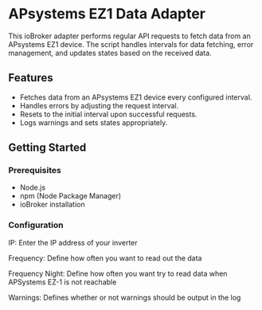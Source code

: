 

# APsystems EZ1 Data Adapter

This ioBroker adapter performs regular API requests to fetch data from an APsystems EZ1 device. The script handles intervals for data fetching, error management, and updates states based on the received data.

## Features

- Fetches data from an APsystems EZ1 device every configured interval.
- Handles errors by adjusting the request interval.
- Resets to the initial interval upon successful requests.
- Logs warnings and sets states appropriately.

## Getting Started

### Prerequisites

- Node.js
- npm (Node Package Manager)
- ioBroker installation

### Configuration
IP: Enter the IP address of your inverter

Frequency: Define how often you want to read out the data

Frequency Night: Define how often you want try to read data when APSystems EZ-1 is not reachable

Warnings: Defines whether or not warnings should be output in the log
